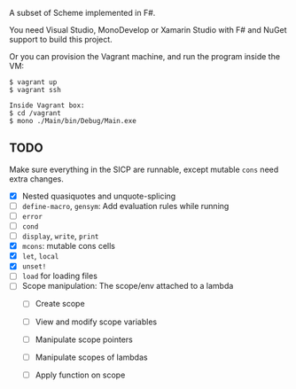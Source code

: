 A subset of Scheme implemented in F#.

You need Visual Studio, MonoDevelop or Xamarin Studio with F# and NuGet support to build this project.

Or you can provision the Vagrant machine, and run the program inside the VM:

```
$ vagrant up
$ vagrant ssh

Inside Vagrant box:
$ cd /vagrant
$ mono ./Main/bin/Debug/Main.exe
```

## TODO
Make sure everything in the SICP are runnable, except mutable `cons` need extra
changes.

- [X] Nested quasiquotes and unquote-splicing
- [ ] `define-macro`, `gensym`: Add evaluation rules while running
- [ ] `error`
- [ ] `cond`
- [ ] `display`, `write`, `print`
- [X] `mcons`: mutable cons cells
- [X] `let`, `local`
- [X] `unset!`
- [ ] `load` for loading files
- [ ] Scope manipulation: The scope/env attached to a lambda
    - [ ] Create scope
    - [ ] View and modify scope variables
    - [ ] Manipulate scope pointers
    - [ ] Manipulate scopes of lambdas
    - [ ] Apply function on scope

